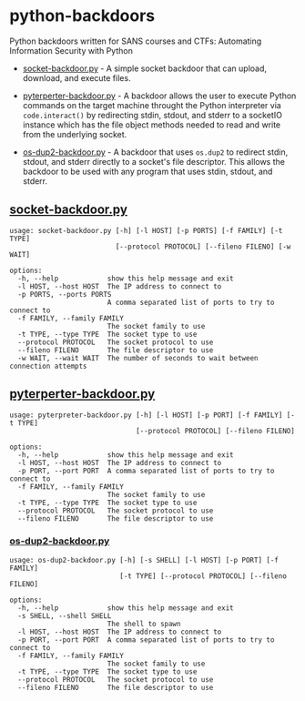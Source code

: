 # python-backdoors
Python backdoors written for SANS courses and CTFs: Automating Information Security with Python
* [socket-backdoor.py](socket-backdoor.py) - A simple socket backdoor that can upload, download, and execute files.

* [pyterperter-backdoor.py](pyterpreter-backdoor.py) - A backdoor allows the user to execute Python commands on the target machine throught the Python interpreter via `code.interact()` by redirecting stdin, stdout, and stderr to a socketIO instance which has the file object methods needed to read and write from the underlying socket.

* [os-dup2-backdoor.py](os-dup2-backdoor.py) - A backdoor that uses `os.dup2` to redirect stdin, stdout, and stderr directly to a socket's file descriptor. This allows the backdoor to be used with any program that uses stdin, stdout, and stderr.


## [socket-backdoor.py](socket-backdoor.py)  
```
usage: socket-backdoor.py [-h] [-l HOST] [-p PORTS] [-f FAMILY] [-t TYPE]
                          [--protocol PROTOCOL] [--fileno FILENO] [-w WAIT]

options:
  -h, --help            show this help message and exit
  -l HOST, --host HOST  The IP address to connect to
  -p PORTS, --ports PORTS
                        A comma separated list of ports to try to connect to
  -f FAMILY, --family FAMILY
                        The socket family to use
  -t TYPE, --type TYPE  The socket type to use
  --protocol PROTOCOL   The socket protocol to use
  --fileno FILENO       The file descriptor to use
  -w WAIT, --wait WAIT  The number of seconds to wait between connection attempts
  ```


## [pyterperter-backdoor.py](pyterpreter-backdoor.py)
```
usage: pyterpreter-backdoor.py [-h] [-l HOST] [-p PORT] [-f FAMILY] [-t TYPE]
                               [--protocol PROTOCOL] [--fileno FILENO]

options:
  -h, --help            show this help message and exit
  -l HOST, --host HOST  The IP address to connect to
  -p PORT, --port PORT  A comma separated list of ports to try to connect to
  -f FAMILY, --family FAMILY
                        The socket family to use
  -t TYPE, --type TYPE  The socket type to use
  --protocol PROTOCOL   The socket protocol to use
  --fileno FILENO       The file descriptor to use
```

### [os-dup2-backdoor.py](os-dup2-backdoor.py)
```
usage: os-dup2-backdoor.py [-h] [-s SHELL] [-l HOST] [-p PORT] [-f FAMILY]
                           [-t TYPE] [--protocol PROTOCOL] [--fileno FILENO]

options:
  -h, --help            show this help message and exit
  -s SHELL, --shell SHELL
                        The shell to spawn
  -l HOST, --host HOST  The IP address to connect to
  -p PORT, --port PORT  A comma separated list of ports to try to connect to
  -f FAMILY, --family FAMILY
                        The socket family to use
  -t TYPE, --type TYPE  The socket type to use
  --protocol PROTOCOL   The socket protocol to use
  --fileno FILENO       The file descriptor to use
```
